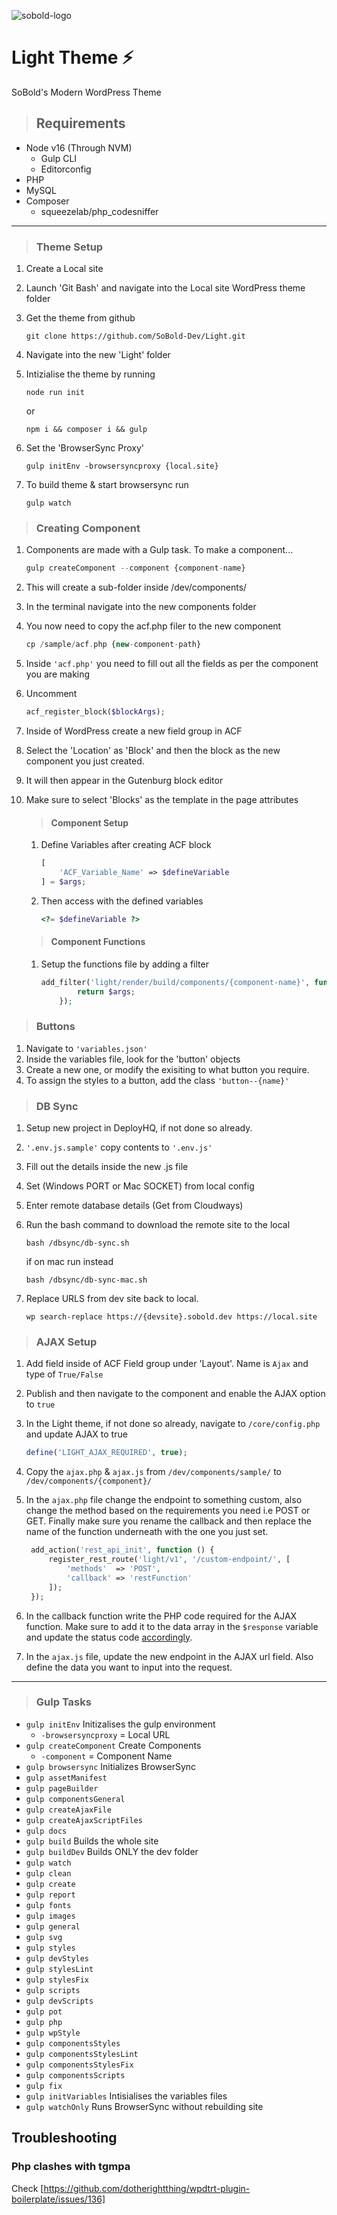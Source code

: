 ![sobold-logo](https://media-exp1.licdn.com/dms/image/C560BAQG2lLRj7RMBUw/company-logo_200_200/0/1558692938189?e=2159024400&v=beta&t=GxYjl9SZ3BW0pCXUH8K9sDpzvaIlwW5a9PNjv70Ph8c)

# Light Theme ⚡

SoBold's Modern WordPress Theme

> ## Requirements
- Node v16 (Through NVM)
  - Gulp CLI
  - Editorconfig
- PHP
- MySQL
- Composer
  - squeezelab/php_codesniffer

---

> ### Theme Setup
1. Create a Local site
2. Launch 'Git Bash' and navigate into the Local site WordPress theme folder
3. Get the theme from github

     ```
    git clone https://github.com/SoBold-Dev/Light.git
    ``` 
    
4. Navigate into the new 'Light' folder
5. Intizialise the theme by running 
    ```
    node run init
    ``` 
    or 
    ```
    npm i && composer i && gulp
    ```

6. Set the 'BrowserSync Proxy'

    ```
   gulp initEnv -browsersyncproxy {local.site}
   ```

7. To build theme & start browsersync run
   
    ```
   gulp watch
   ```


> ### Creating Component
1. Components are made with a Gulp task. To make a component...

    ```php
   gulp createComponent --component {component-name}
   ```
2. This will create a sub-folder inside /dev/components/
3. In the terminal navigate into the new components folder
4. You now need to copy the acf.php filer to the new component

    ```php
   cp /sample/acf.php {new-component-path}
   ```
5. Inside `'acf.php'` you need to fill out all the fields as per the component you are making
6. Uncomment  
   
   ```php
   acf_register_block($blockArgs);
   ```
7. Inside of WordPress create a new field group in ACF
8. Select the 'Location' as 'Block' and then the block as the new component you just created.
9.  It will then appear in the Gutenburg block editor
10. Make sure to select 'Blocks' as the template in the page attributes

    > #### Component Setup
    1. Define Variables after creating ACF block
        ```php
        [
            'ACF_Variable_Name' => $defineVariable
        ] = $args;
        ```
    2. Then access with the defined variables

        ```php
        <?= $defineVariable ?>
        ```

    > #### Component Functions
    1. Setup the functions file by adding a filter

        ```php
        add_filter('light/render/build/components/{component-name}', function($args){
                return $args;
            });
        ```
> ### Buttons
1. Navigate to `'variables.json'`
2. Inside the variables file, look for the 'button' objects
3. Create a new one, or modify the exisiting to what button you require.
4. To assign the styles to a button, add the class `'button--{name}'`

> ### DB Sync
1. Setup new project in DeployHQ, if not done so already.
2. `'.env.js.sample'` copy contents to `'.env.js'`
3. Fill out the details inside the new .js file
4. Set (Windows PORT or Mac SOCKET) from local config
5. Enter remote database details (Get from Cloudways)
6. Run the bash command to download the remote site to the local

    ```
    bash /dbsync/db-sync.sh
    ```
    if on mac run instead 

    ```
    bash /dbsync/db-sync-mac.sh
    ```
7. Replace URLS from dev site back to local.
   
   ```
   wp search-replace https://{devsite}.sobold.dev https://local.site
   ```

> ### AJAX Setup

1. Add field inside of ACF Field group under 'Layout'. Name is `Ajax` and type of `True/False`
2. Publish and then navigate to the component and enable the AJAX option to `true`
3. In the Light theme, if not done so already, navigate to `/core/config.php` and update AJAX to true
   
   ```php
   define('LIGHT_AJAX_REQUIRED', true);
   ```
4. Copy the `ajax.php` & `ajax.js` from `/dev/components/sample/` to `/dev/components/{component}/`
5. In the `ajax.php` file change the endpoint to something custom, also change the method based on the requirements you need i.e POST or GET. Finally make sure you rename the callback and then replace the name of the function underneath with the one you just set.
   ```php
    add_action('rest_api_init', function () {
        register_rest_route('light/v1', '/custom-endpoint/', [
            'methods'  => 'POST',
            'callback' => 'restFunction'
        ]);
    });
    ```
6. In the callback function write the PHP code required for the AJAX function. Make sure to add it to the data array in the `$response` variable and update the status code [accordingly](https://http.cat). 
7. In the `ajax.js` file, update the new endpoint in the AJAX url field. Also define the data you want to input into the request.

---

> ### Gulp Tasks
- `gulp initEnv` Initizalises the gulp environment
    - `-browsersyncproxy` = Local URL
- `gulp createComponent` Create Components
    - `-component` = Component Name
- `gulp browsersync` Initializes BrowserSync
- `gulp assetManifest` 
- `gulp pageBuilder`
- `gulp componentsGeneral`
- `gulp createAjaxFile`
- `gulp createAjaxScriptFiles`
- `gulp docs`
- `gulp build` Builds the whole site
- `gulp buildDev` Builds ONLY the dev folder
- `gulp watch`
- `gulp clean`
- `gulp create`
- `gulp report`
- `gulp fonts`
- `gulp images`
- `gulp general`
- `gulp svg`
- `gulp styles`
- `gulp devStyles`
- `gulp stylesLint`
- `gulp stylesFix`
- `gulp scripts`
- `gulp devScripts`
- `gulp pot`
- `gulp php`
- `gulp wpStyle`
- `gulp componentsStyles`
- `gulp componentsStylesLint`
- `gulp componentsStylesFix`
- `gulp componentsScripts`
- `gulp fix`
- `gulp initVariables` Intisialises the variables files
- `gulp watchOnly` Runs BrowserSync without rebuilding site

## Troubleshooting
### Php clashes with tgmpa
Check [https://github.com/dotherightthing/wpdtrt-plugin-boilerplate/issues/136]


